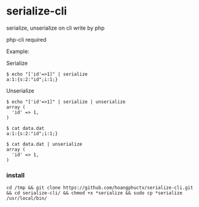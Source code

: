 # serialize-cli
serialize, unserialize on cli write by php

php-cli required

Example:



Serialize
```
$ echo "['id'=>1]" | serialize
a:1:{s:2:"id";i:1;}
```


Unserialize

```
$ echo "['id'=>1]" | serialize | unserialize 
array (
  'id' => 1,
)
```

```
$ cat data.dat
a:1:{s:2:"id";i:1;}

$ cat data.dat | unserialize 
array (
  'id' => 1,
)

```

### install

```
cd /tmp && git clone https://github.com/hoangphuctv/serialize-cli.git && cd serialize-cli/ && chmod +x *serialize && sudo cp *serialize /usr/local/bin/
```


